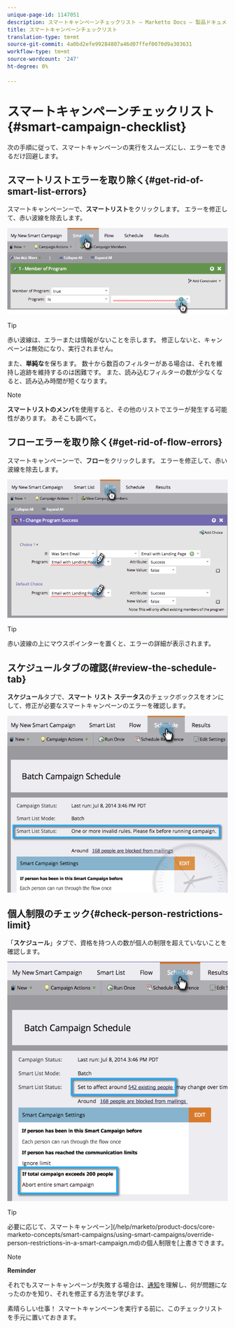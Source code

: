 ```yaml
---
unique-page-id: 1147051
description: スマートキャンペーンチェックリスト — Marketto Docs — 製品ドキュメント
title: スマートキャンペーンチェックリスト
translation-type: tm+mt
source-git-commit: 4a0bd2efe99284807a46d07ffef0070d9a303631
workflow-type: tm+mt
source-wordcount: '247'
ht-degree: 0%

---
```



# スマートキャンペーンチェックリスト{#smart-campaign-checklist}

次の手順に従って、スマートキャンペーンの実行をスムーズにし、エラーをできるだけ回避します。

## スマートリストエラーを取り除く{#get-rid-of-smart-list-errors}

スマートキャンペーンーで、**スマートリスト**&#x200B;をクリックします。 エラーを修正して、赤い波線を除去します。

![](assets/image2014-9-22-16-3a9-3a13.png)

>[!TIP]
>
>赤い波線は、エラーまたは情報がないことを示します。 修正しないと、キャンペーンは無効になり、実行されません。
>
>また、**単純な**&#x200B;を保ちます。 数十から数百のフィルターがある場合は、それを維持し追跡を維持するのは困難です。 また、読み込むフィルターの数が少なくなると、読み込み時間が短くなります。

>[!NOTE]
>
>**スマートリストのメンバ**&#x200B;を使用すると、その他のリストでエラーが発生する可能性があります。 あそこも調べて。

## フローエラーを取り除く{#get-rid-of-flow-errors}

スマートキャンペーンーで、**フロー**&#x200B;をクリックします。 エラーを修正して、赤い波線を除去します。

![](assets/image2014-9-22-16-3a10-3a49.png)

>[!TIP]
>
>赤い波線の上にマウスポインターを置くと、エラーの詳細が表示されます。

## スケジュールタブの確認{#review-the-schedule-tab}

**スケジュール**&#x200B;タブで、**スマート** **リスト** **ステータス**&#x200B;のチェックボックスをオンにして、修正が必要なスマートキャンペーンのエラーを確認します。

![](assets/three.png)

## 個人制限のチェック{#check-person-restrictions-limit}

「**スケジュール**」タブで、資格を持つ人の数が個人の制限を超えていないことを確認します。

![](assets/four.png)

>[!TIP]
>
>必要に応じて、スマートキャンペーン](/help/marketo/product-docs/core-marketo-concepts/smart-campaigns/using-smart-campaigns/override-person-restrictions-in-a-smart-campaign.md)の個人制限を[上書きできます。

>[!NOTE]
>
>**Reminder**
>
>それでもスマートキャンペーンが失敗する場合は、[通知](/help/marketo/product-docs/core-marketo-concepts/miscellaneous/understanding-notifications.md)を理解し、何が問題になったのかを知り、それを修正する方法を学びます。

素晴らしい仕事！ スマートキャンペーンを実行する前に、このチェックリストを手元に置いておきます。